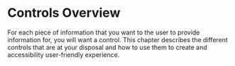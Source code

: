 # Controls Overview

For each piece of information that you want to the user to provide information for, you will want a control. This chapter describes the different controls that are at your disposal and how to use them to create and accessibility user-friendly experience.
